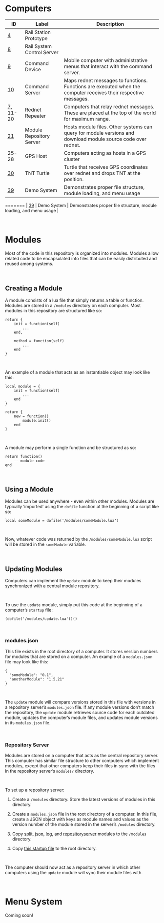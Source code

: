 Computers
=========

| **ID**                                                                    | **Label**                  | **Description**                                                                                                 |
|---------------------------------------------------------------------------|----------------------------|-----------------------------------------------------------------------------------------------------------------|
| [4](https://github.com/Kamprath/computercraft-files/tree/master/4)        | Rail Station Prototype     |                                                                                                                 |
| [8](https://github.com/Kamprath/computercraft-files/tree/master/8)        | Rail System Control Server |                                                                                                                 |
| [9](https://github.com/Kamprath/computercraft-files/tree/master/9)        | Command Device             | Mobile computer with administrative menus that interact with the command server.                                |
| [10](https://github.com/Kamprath/computercraft-files/tree/master/10)      | Command Server             | Maps rednet messages to functions. Functions are executed when the computer receives their respective messages. |
| [7](https://github.com/Kamprath/computercraft-files/tree/master/7), 11-20 | Rednet Repeater            | Computers that relay rednet messages. These are placed at the top of the world for maximum range.               |
| [21](https://github.com/Kamprath/computercraft-files/tree/master/21)      | Module Repository Server   | Hosts module files. Other systems can query for module versions and download module source code over rednet.    |
| 25-28                                                                     | GPS Host                   | Computers acting as hosts in a GPS cluster                                                                      |
| [30](https://github.com/Kamprath/computercraft-files/tree/master/21)                                                                        | TNT Turtle                 | Turtle that receives GPS coordinates over rednet and drops TNT at the position.                                 |
| [39](https://github.com/Kamprath/computercraft-files/tree/master/39)      | Demo System                | Demonstrates proper file structure, module loading, and menu usage                                              |
=======
| [39](https://github.com/Kamprath/computercraft-files/tree/master/39)      | Demo System                | Demonstrates proper file structure, module loading, and menu usage                                              |

 

Modules
=======

Most of the code in this repository is organized into modules. Modules allow
related code to be encapsulated into files that can be easily distributed and
reused among systems.

 

Creating a Module
-----------------

A module consists of a lua file that simply returns a table or function. Modules
are stored in a `/modules` directory on each computer. Most modules in this
repository are structured like so:

~~~~~~~~~~~~~~~~~~~~~~~~~~~~~~~~~~~~~~~~~~~~~~~~~~~~~~~~~~~~~~~~~~~~~~~~~~~~~~~~
return {
    init = function(self)
        ...
    end,

    method = function(self)
        ...
    end
}
~~~~~~~~~~~~~~~~~~~~~~~~~~~~~~~~~~~~~~~~~~~~~~~~~~~~~~~~~~~~~~~~~~~~~~~~~~~~~~~~

 

An example of a module that acts as an instantiable object may look like this:

~~~~~~~~~~~~~~~~~~~~~~~~~~~~~~~~~~~~~~~~~~~~~~~~~~~~~~~~~~~~~~~~~~~~~~~~~~~~~~~~
local module = {
    init = function(self)
        ...
    end
}

return {
    new = function()
        module:init()
    end
}
~~~~~~~~~~~~~~~~~~~~~~~~~~~~~~~~~~~~~~~~~~~~~~~~~~~~~~~~~~~~~~~~~~~~~~~~~~~~~~~~

 

A module may perform a single function and be structured as so:

~~~~~~~~~~~~~~~~~~~~~~~~~~~~~~~~~~~~~~~~~~~~~~~~~~~~~~~~~~~~~~~~~~~~~~~~~~~~~~~~
return function()
    -- module code
end
~~~~~~~~~~~~~~~~~~~~~~~~~~~~~~~~~~~~~~~~~~~~~~~~~~~~~~~~~~~~~~~~~~~~~~~~~~~~~~~~

 

Using a Module
--------------

Modules can be used anywhere - even within other modules. Modules are typically
‘imported’ using the `dofile` function at the beginning of a script like so:

~~~~~~~~~~~~~~~~~~~~~~~~~~~~~~~~~~~~~~~~~~~~~~~~~~~~~~~~~~~~~~~~~~~~~~~~~~~~~~~~
local someModule = dofile('/modules/someModule.lua')
~~~~~~~~~~~~~~~~~~~~~~~~~~~~~~~~~~~~~~~~~~~~~~~~~~~~~~~~~~~~~~~~~~~~~~~~~~~~~~~~

 

Now, whatever code was returned by the `/modules/someModule.lua` script will be
stored in the `someModule` variable.

 

Updating Modules
----------------

Computers can implement the `update` module to keep their modules synchronized
with a central module repository.

 

To use the `update` module, simply put this code at the beginning of a
computer’s `startup` file:

~~~~~~~~~~~~~~~~~~~~~~~~~~~~~~~~~~~~~~~~~~~~~~~~~~~~~~~~~~~~~~~~~~~~~~~~~~~~~~~~
(dofile('/modules/update.lua'))()
~~~~~~~~~~~~~~~~~~~~~~~~~~~~~~~~~~~~~~~~~~~~~~~~~~~~~~~~~~~~~~~~~~~~~~~~~~~~~~~~

 

### modules.json

This file exists in the root directory of a computer. It stores version numbers
for modules that are stored on a computer. An example of a `modules.json` file
may look like this:

~~~~~~~~~~~~~~~~~~~~~~~~~~~~~~~~~~~~~~~~~~~~~~~~~~~~~~~~~~~~~~~~~~~~~~~~~~~~~~~~
{
  "someModule": "0.1",
  "anotherModule": "1.5.21"
}
~~~~~~~~~~~~~~~~~~~~~~~~~~~~~~~~~~~~~~~~~~~~~~~~~~~~~~~~~~~~~~~~~~~~~~~~~~~~~~~~

 

The `update` module will compare versions stored in this file with versions in a
repository server’s `modules.json` file. If any module versions don’t match the
repository, the `update` module retrieves source code for each outdated module,
updates the computer’s module files, and updates module versions in its
`modules.json` file.

 

### Repository Server

Modules are stored on a computer that acts as the central repository server.
This computer has similar file structure to other computers which implement
modules, except that other computers keep their files in sync with the files in
the repository server’s `modules/` directory.

 

To set up a repository server:

1.  Create a `/modules` directory. Store the latest versions of modules in this
    directory.

2.  Create a `modules.json` file in the root directory of a computer. In this
    file, create a JSON object with keys as module names and values as the
    version number of the module stored in the server’s `/modules` directory.

3.  Copy
    [split](https://raw.githubusercontent.com/Kamprath/computercraft-files/master/21/modules/split.lua),
    [json](https://raw.githubusercontent.com/Kamprath/computercraft-files/master/21/modules/json.lua),
    [log](https://raw.githubusercontent.com/Kamprath/computercraft-files/master/21/modules/log.lua),
    and
    [repositoryserver](https://raw.githubusercontent.com/Kamprath/computercraft-files/master/21/modules/repositoryserver.lua)
    modules to the `/modules` directory.

4.  Copy [this startup
    file](https://github.com/Kamprath/computercraft-files/blob/master/21/startup)
    to the root directory.

 

The computer should now act as a repository server in which other computers
using the `update` module will sync their module files with.

 

Menu System
===========

Coming soon!
